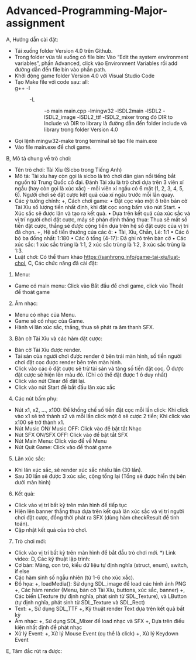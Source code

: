 # Advanced-Programming-Major-assignment
A, Hướng dẫn cài đặt:
-	Tải xuống folder Version 4.0 trên Github.
-	Trong folder vừa tải xuống có file bin: Vào “Edit the system environment variables”, phần Advanced, click vào Environment Variables rồi add đường dẫn đến file bin vào phần path.
-	Khởi động game folder Version 4.0 với Visual Studio Code
-	Tạo Make file với code sau:
all:  
    g++ -I<DIR to Include> -L<DIR to Library> -o main main.cpp -lmingw32 -lSDL2main -lSDL2 -lSDL2_image -lSDL2_ttf -lSDL2_mixer
trong đó DIR to Include và DIR to library là đường dẫn đến folder include và library trong folder Version 4.0
-	Gọi lệnh
mingw32-make
trong terminal sẽ tạo file main.exe
-	Vào file main.exe để chơi game.

B, Mô tả chung về trò chơi:
-	Tên trò chơi: Tài Xỉu (Sicbo trong Tiếng Anh)
-	Mô tả: Tài xỉu hay còn gọi là sicbo là trò chơi dân gian nổi tiếng bắt nguồn từ Trung Quốc cổ đại. Đánh Tài xỉu là trò chơi dựa trên 3 viên xí ngầu (hay còn gọi là xúc xắc) - mỗi viên xí ngầu có 6 mặt (1, 2, 3, 4, 5, 6). Người chơi sẽ đặt cược kết quả của xí ngầu trước mỗi lần quay.
-	Các ý tưởng chính:
+, Cách chơi game: 
•	Đặt cọc vào một ô trên bàn cờ Tài Xỉu số lượng tiền nhất định, khi đặt cọc xong bấm vào nút Start. 
•	Xúc sắc sẽ được lăn và tạo ra kết quả.
•	Dựa trên kết quả của xúc sắc và vị trí người chơi đặt cược, máy sẽ phán định thắng thua: Thua sẽ mất số tiền đặt cược, thắng sẽ được cộng tiền dựa trên hệ số đặt cược của vị trí đã chọn.
+, Hệ số tiền thưởng của các ô:
•	Tài, Xỉu, Chẵn, Lẻ: 1:1
•	Các ô bộ ba đồng nhất: 1:180
•	Các ô tổng (4-17): Đã ghi rõ trên bàn cờ
•	Các xúc sắc: 1 xúc sắc trùng là 1:1, 2 xúc sắc trùng là 1:2, 3 xúc sắc trùng là 1:3.
-	Luật chơi: Có thể tham khảo https://sanhrong.info/game-tai-xiu/luat-choi, 
C, Các chức năng đã cài đặt:
1.	Menu:
-	Game có main menu: Click vào Bắt đầu để chơi game, click vào Thoát để thoát game
2.	Âm nhạc:
-	Menu có nhạc của Menu.
-	Game sẽ có nhạc của Game.
-	Hành vi lăn xúc sắc, thắng, thua sẽ phát ra âm thanh SFX.
3.	Bàn cờ Tài Xỉu và các hàm đặt cược:
-	Bàn cờ Tài Xỉu được render.
-	Tài sản của người chơi được render ở bên trái màn hình, số tiền người chơi đặt cọc được render bên trên màn hình.
-	Click vào các ô đặt cược sẽ trừ tài sản và tăng số tiền đặt cọc. Ô được đặt cược sẽ hiện lên màu đỏ. (Chỉ có thể đặt được 1 ô duy nhất)
-	Click vào nút Clear để đặt lại.
-	Click vào nút Start để bắt đầu lăn xúc xắc
4.	Các nút bấm phụ:
-	Nút x1, x2, …, x100: Để khống chế số tiền đặt cọc mỗi lần click: Khi click vào x1 sẽ trở thành x2 và mỗi lần click một ô sẽ cược 2 tiền; Khi click vào x100 sẽ trở thành x1.
-	Nút Music ON/ Music OFF: Click vào để bật tắt Nhạc
-	Nút SFX ON/SFX OFF: Click vào để bật tắt SFX
-	Nút Main Menu: Click vào để về Menu
-	Nút Quit Game: Click vào để thoát game
5.	Lăn xúc sắc:
-	Khi lăn xúc sắc, sẽ render xúc sắc nhiều lần (30 lần).
-	Sau 30 lần sẽ được 3 xúc sắc, cộng tổng lại (Tổng sẽ được hiển thị bên dưới màn hình)
6.	Kết quả:
-	Click vào vị trí bất kỳ trên màn hình để tiếp tục
-	Hiện lên banner thắng thua dựa trên kết quả lăn xúc sắc và vị trí người chơi đặt cược, đồng thời phát ra SFX (dùng hàm checkResult để tính toán).
-	Cập nhật kết quả của trò chơi.
7.	Trò chơi mới:
-	Click vào vị trí bất kỳ trên màn hình để bắt đầu trò chơi mới.
*) Link video:
D, Các kỹ thuật lập trình:
-	Cơ bản: Mảng, con trỏ, kiểu dữ liệu tự định nghĩa (struct, enum), switch, if else
-	Các hàm sinh số ngẫu nhiên (từ 1-6 cho xúc xắc).
-	Đồ họa: 
+, loadMedia(): Sử dụng SDL_image để load các hình ảnh PNG
+, Các hàm render (Menu, bàn cờ Tài Xỉu, buttons, xúc sắc, banner)
+, Các biến LTexture (tự định nghĩa, phát sinh từ SDL_Texture), và LButton (tự định nghĩa, phát sinh từ SDL_Texture và SDL_Rect)
-	Text:
+, Sử dụng SDL_TTF
+, Kỹ thuật render Text dựa trên kết quả bất kỳ
-	Âm nhạc:
+, Sử dụng SDL_Mixer để load nhạc và SFX
+, Dựa trên điều kiện nhất định để phát nhạc
-	Xử lý Event:
+, Xử lý Mouse Event (cụ thể là click)
+, Xử lý Keydown Event

E, Tâm đắc rút ra được:
